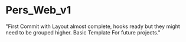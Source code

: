 # Pers_Web_v1
"First Commit with Layout almost complete, hooks ready but they might need to be grouped higher. Basic Template For future projects."
